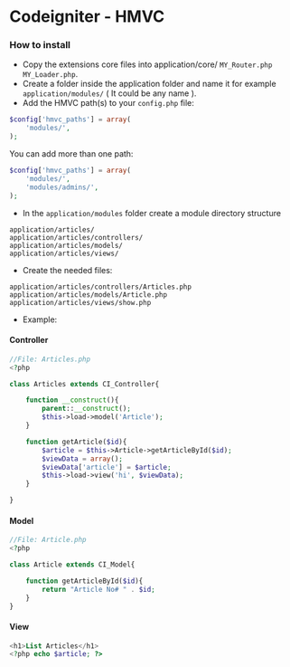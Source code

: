 # Codeigniter - HMVC #

### How to install ###

* Copy the extensions core files into application/core/ ```MY_Router.php``` ```MY_Loader.php```.
* Create a folder inside the application folder and name it for example ```application/modules/``` ( It could be any name ).
* Add the HMVC path(s) to your ```config.php``` file:

```php
$config['hmvc_paths'] = array(
    'modules/',
);
```
You can add more than one path:

```php
$config['hmvc_paths'] = array(
    'modules/',
    'modules/admins/',
);
```
* In the ```application/modules``` folder create a module directory structure
```
application/articles/
application/articles/controllers/
application/articles/models/
application/articles/views/
```
* Create the needed files:

```
application/articles/controllers/Articles.php
application/articles/models/Article.php
application/articles/views/show.php
```
* Example:

#### Controller ####
```php
//File: Articles.php
<?php

class Articles extends CI_Controller{

	function __construct(){
		parent::__construct();
		$this->load->model('Article');
	}

	function getArticle($id){
		$article = $this->Article->getArticleById($id);
		$viewData = array();
		$viewData['article'] = $article;
		$this->load->view('hi', $viewData);
	}

}
```
#### Model ####
```php
//File: Article.php
<?php

class Article extends CI_Model{

	function getArticleById($id){
		return "Article No# " . $id;
	}
}
```
#### View ####
```php
<h1>List Articles</h1>
<?php echo $article; ?>

